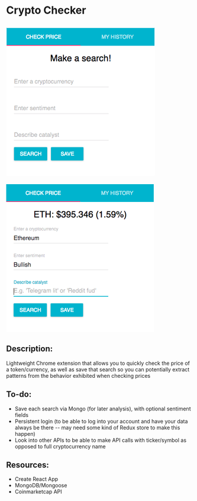 # Crypto Checker

![Alt text](./screenshots/Screenshot1.png?raw=true "Image 1") 
---
![Alt text](./screenshots/Screenshot2.png?raw=true "Image 2") 

## Description:
Lightweight Chrome extension that allows you to quickly check the price of a token/currency, as well as save that search so you can potentially extract patterns from the behavior exhibited when checking prices

## To-do:
* Save each search via Mongo (for later analysis), with optional sentiment fields
* Persistent login (to be able to log into your account and have your data always be there -- may need some kind of Redux store to make this happen)
* Look into other APIs to be able to make API calls with ticker/symbol as opposed to full cryptocurrency name

## Resources:
* Create React App
* MongoDB/Mongoose
* Coinmarketcap API